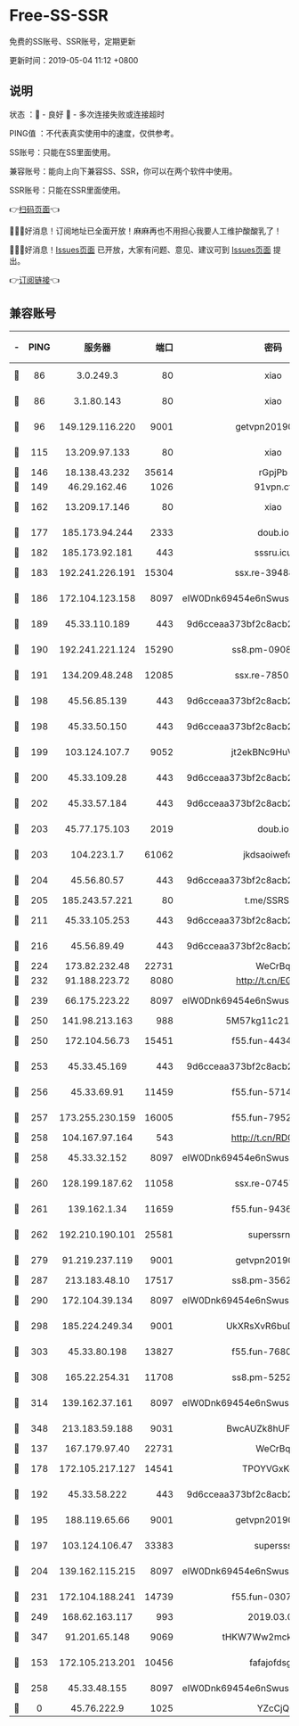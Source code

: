 # Free-SS-SSR

免费的SS账号、SSR账号，定期更新

更新时间：2019-05-04 11:12 +0800

## 说明

状态     ：🙂 - 良好 🙁 - 多次连接失败或连接超时

PING值   ：不代表真实使用中的速度，仅供参考。


SS账号：只能在SS里面使用。

兼容账号：能向上向下兼容SS、SSR，你可以在两个软件中使用。

SSR账号：只能在SSR里面使用。


👉[扫码页面](https://liesauer.github.io/Free-SS-SSR/)👈

🎉🎉🎉好消息！订阅地址已全面开放！麻麻再也不用担心我要人工维护酸酸乳了！

🎉🎉🎉好消息！[Issues页面](https://github.com/liesauer/Free-SS-SSR/issues) 已开放，大家有问题、意见、建议可到 [Issues页面](https://github.com/liesauer/Free-SS-SSR/issues) 提出。

👉[订阅链接](https://www.liesauer.net/yogurt/subscribe?ACCESS_TOKEN=DAYxR3mMaZAsaqUb)👈

## 兼容账号

|-|PING|服务器|端口|密码|加密方式|区域|
|:----:|:----:|:-----:|-----:|:----:|:----:|:----:|
|🙂|86|3.0.249.3|80|xiao|aes-128-ctr|SG|
|🙂|86|3.1.80.143|80|xiao|aes-128-ctr|SG|
|🙂|96|149.129.116.220|9001|getvpn20190501|aes-256-cfb|CN|
|🙂|115|13.209.97.133|80|xiao|aes-128-ctr|KR|
|🙂|146|18.138.43.232|35614|rGpjPb|rc4-md5|SG|
|🙂|149|46.29.162.46|1026|91vpn.cf|rc4-md5|RU|
|🙂|162|13.209.17.146|80|xiao|aes-128-ctr|KR|
|🙂|177|185.173.94.244|2333|doub.io|aes-128-ctr|RU|
|🙂|182|185.173.92.181|443|sssru.icu|rc4-md5|RU|
|🙂|183|192.241.226.191|15304|ssx.re-39488572|aes-256-cfb|US|
|🙂|186|172.104.123.158|8097|eIW0Dnk69454e6nSwuspv9DmS201tQ0D|aes-256-cfb|JP|
|🙂|189|45.33.110.189|443|9d6cceaa373bf2c8acb22e60b6a58be6|aes-256-cfb|US|
|🙂|190|192.241.221.124|15290|ss8.pm-09089381|aes-256-cfb|US|
|🙂|191|134.209.48.248|12085|ssx.re-78501209|aes-256-cfb|US|
|🙂|198|45.56.85.139|443|9d6cceaa373bf2c8acb22e60b6a58be6|aes-256-cfb|US|
|🙂|198|45.33.50.150|443|9d6cceaa373bf2c8acb22e60b6a58be6|aes-256-cfb|US|
|🙂|199|103.124.107.7|9052|jt2ekBNc9HuVtm2a|aes-256-cfb|US|
|🙂|200|45.33.109.28|443|9d6cceaa373bf2c8acb22e60b6a58be6|aes-256-cfb|US|
|🙂|202|45.33.57.184|443|9d6cceaa373bf2c8acb22e60b6a58be6|aes-256-cfb|US|
|🙂|203|45.77.175.103|2019|doub.io|aes-128-ctr|SG|
|🙂|203|104.223.1.7|61062|jkdsaoiwefdsa|aes-256-cfb|US|
|🙂|204|45.56.80.57|443|9d6cceaa373bf2c8acb22e60b6a58be6|aes-256-cfb|US|
|🙂|205|185.243.57.221|80|t.me/SSRSUB|rc4-md5|US|
|🙂|211|45.33.105.253|443|9d6cceaa373bf2c8acb22e60b6a58be6|aes-256-cfb|US|
|🙂|216|45.56.89.49|443|9d6cceaa373bf2c8acb22e60b6a58be6|aes-256-cfb|US|
|🙂|224|173.82.232.48|22731|WeCrBq|rc4-md5|US|
|🙂|232|91.188.223.72|8080|http://t.cn/EGJIyrl|rc4-md5|RU|
|🙂|239|66.175.223.22|8097|eIW0Dnk69454e6nSwuspv9DmS201tQ0D|aes-256-cfb|US|
|🙂|250|141.98.213.163|988|5M57kg11c214qDmK|chacha20|KR|
|🙂|250|172.104.56.73|15451|f55.fun-44346548|aes-256-cfb|SG|
|🙂|253|45.33.45.169|443|9d6cceaa373bf2c8acb22e60b6a58be6|aes-256-cfb|US|
|🙂|256|45.33.69.91|11459|f55.fun-57145122|aes-256-cfb|US|
|🙂|257|173.255.230.159|16005|f55.fun-79527393|aes-256-cfb|US|
|🙂|258|104.167.97.164|543|http://t.cn/RD0D7sx|rc4-md5|CA|
|🙂|258|45.33.32.152|8097|eIW0Dnk69454e6nSwuspv9DmS201tQ0D|aes-256-cfb|US|
|🙂|260|128.199.187.62|11058|ssx.re-07457599|aes-256-cfb|SG|
|🙂|261|139.162.1.34|11659|f55.fun-94368715|aes-256-cfb|SG|
|🙂|262|192.210.190.101|25581|superssrnet|aes-256-cfb|US|
|🙂|279|91.219.237.119|9001|getvpn20190501|aes-256-cfb|HU|
|🙂|287|213.183.48.10|17517|ss8.pm-35628250|rc4-md5|RU|
|🙂|290|172.104.39.134|8097|eIW0Dnk69454e6nSwuspv9DmS201tQ0D|aes-256-cfb|SG|
|🙂|298|185.224.249.34|9001|UkXRsXvR6buDMG2Y|aes-256-cfb|RU|
|🙂|303|45.33.80.198|13827|f55.fun-76801310|aes-256-cfb|US|
|🙂|308|165.22.254.31|11708|ss8.pm-52528229|aes-256-cfb|SG|
|🙂|314|139.162.37.161|8097|eIW0Dnk69454e6nSwuspv9DmS201tQ0D|aes-256-cfb|SG|
|🙂|348|213.183.59.188|9031|BwcAUZk8hUFAkDGN|aes-256-cfb|NL|
|🙂|137|167.179.97.40|22731|WeCrBq|rc4-md5|JP|
|🙂|178|172.105.217.127|14541|TPOYVGxKglpi|aes-256-cfb|JP|
|🙂|192|45.33.58.222|443|9d6cceaa373bf2c8acb22e60b6a58be6|aes-256-cfb|US|
|🙂|195|188.119.65.66|9001|getvpn20190501|aes-256-cfb|RU|
|🙂|197|103.124.106.47|33383|supersss|aes-256-cfb|US|
|🙂|204|139.162.115.215|8097|eIW0Dnk69454e6nSwuspv9DmS201tQ0D|aes-256-cfb|JP|
|🙂|231|172.104.188.241|14739|f55.fun-03072985|aes-256-cfb|SG|
|🙂|249|168.62.163.117|993|2019.03.07|rc4-md5|US|
|🙂|347|91.201.65.148|9069|tHKW7Ww2mck9CHQG|aes-256-cfb|IT|
|🙁|153|172.105.213.201|10456|fafajofdsgc|aes-256-cfb|JP|
|🙁|258|45.33.48.155|8097|eIW0Dnk69454e6nSwuspv9DmS201tQ0D|aes-256-cfb|US|
|🙁|0|45.76.222.9|1025|YZcCjQ|rc4-md5|JP|
